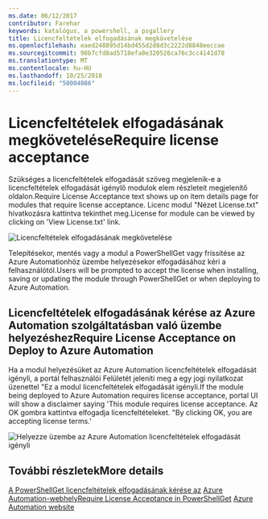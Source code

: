```yaml
---
ms.date: 06/12/2017
contributor: Farehar
keywords: katalógus, a powershell, a psgallery
title: Licencfeltételek elfogadásának megkövetelése
ms.openlocfilehash: eaed248895d14bd455d2d8d3c2222d8848eeccae
ms.sourcegitcommit: 98b7cfd8ad5718efa8e320526ca76c3cc4141d78
ms.translationtype: MT
ms.contentlocale: hu-HU
ms.lasthandoff: 10/25/2018
ms.locfileid: "50004086"
---
```

# <a name="require-license-acceptance"></a><span data-ttu-id="4185a-103">Licencfeltételek elfogadásának megkövetelése</span><span class="sxs-lookup"><span data-stu-id="4185a-103">Require license acceptance</span></span>

<span data-ttu-id="4185a-104">Szükséges a licencfeltételek elfogadását szöveg megjelenik-e a licencfeltételek elfogadását igénylő modulok elem részleteit megjelenítő oldalon.</span><span class="sxs-lookup"><span data-stu-id="4185a-104">Require License Acceptance text shows up on item details page for modules that require license acceptance.</span></span> <span data-ttu-id="4185a-105">Licenc modul "Nézet License.txt" hivatkozásra kattintva tekinthet meg.</span><span class="sxs-lookup"><span data-stu-id="4185a-105">License for module can be viewed by clicking on 'View License.txt' link.</span></span>

![Licencfeltételek elfogadásának megkövetelése](../../Images/RequireLicenseAcceptance.png)

<span data-ttu-id="4185a-107">Telepítésekor, mentés vagy a modul a PowerShellGet vagy frissítése az Azure Automationhöz üzembe helyezésekor elfogadásához kéri a felhasználótól.</span><span class="sxs-lookup"><span data-stu-id="4185a-107">Users will be prompted to accept the license when installing, saving or updating the module through PowerShellGet or when deploying to Azure Automation.</span></span>

## <a name="require-license-acceptance-on-deploy-to-azure-automation"></a><span data-ttu-id="4185a-108">Licencfeltételek elfogadásának kérése az Azure Automation szolgáltatásban való üzembe helyezéshez</span><span class="sxs-lookup"><span data-stu-id="4185a-108">Require License Acceptance on Deploy to Azure Automation</span></span>

<span data-ttu-id="4185a-109">Ha a modul helyezésüket az Azure Automation licencfeltételek elfogadását igényli, a portál felhasználói Felületét jeleníti meg a egy jogi nyilatkozat üzenettel "Ez a modul licencfeltételek elfogadását igényli.</span><span class="sxs-lookup"><span data-stu-id="4185a-109">If the module being deployed to Azure Automation requires license acceptance, portal UI will show a disclaimer saying 'This module requires license acceptance.</span></span> <span data-ttu-id="4185a-110">Az OK gombra kattintva elfogadja licencfeltételeket. "</span><span class="sxs-lookup"><span data-stu-id="4185a-110">By clicking OK, you are accepting license terms.'</span></span>

![Helyezze üzembe az Azure Automation licencfeltételek elfogadását igényli](../../Images/DeployToAzureAutomationRequireLicenseAcceptanceDisclaimer.png)

## <a name="more-details"></a><span data-ttu-id="4185a-112">További részletek</span><span class="sxs-lookup"><span data-stu-id="4185a-112">More details</span></span>

<span data-ttu-id="4185a-113">[A PowerShellGet licencfeltételek elfogadásának kérése az](../../concepts/module-license-acceptance.md)
[Azure Automation-webhely](/azure/automation)</span><span class="sxs-lookup"><span data-stu-id="4185a-113">[Require License Acceptance in PowerShellGet](../../concepts/module-license-acceptance.md)
[Azure Automation website](/azure/automation)</span></span>
